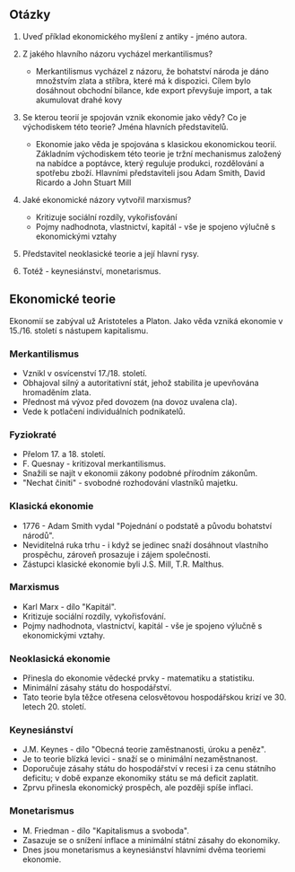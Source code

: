 ## Otázky
1. Uveď příklad ekonomického myšlení z antiky - jméno autora.
    
2. Z jakého hlavního názoru vycházel merkantilismus?
    - Merkantilismus vycházel z názoru, že bohatství národa je dáno množstvím zlata a stříbra, které má k dispozici. Cílem bylo dosáhnout obchodní bilance, kde export převyšuje import, a tak akumulovat drahé kovy
3. Se kterou teorií je spojován vznik ekonomie jako vědy? Co je východiskem této teorie? Jména hlavních představitelů.
    - Ekonomie jako věda je spojována s klasickou ekonomickou teorií. Základním východiskem této teorie je tržní mechanismus založený na nabídce a poptávce, který reguluje produkci, rozdělování a spotřebu zboží. Hlavními představiteli jsou Adam Smith, David Ricardo a John Stuart Mill
4. Jaké ekonomické názory vytvořil marxismus?
    - Kritizuje sociální rozdíly, vykořisťování
    - Pojmy nadhodnota, vlastnictví, kapitál - vše je spojeno výlučně s ekonomickými vztahy
5. Představitel neoklasické teorie a její hlavní rysy.
    
6. Totéž - keynesiánství, monetarismus.
    
## Ekonomické teorie
Ekonomií se zabýval už Aristoteles a Platon. Jako věda vzniká ekonomie v 15./16. století s nástupem kapitalismu.

### Merkantilismus
- Vznikl v osvícenství 17./18. století.
- Obhajoval silný a autoritativní stát, jehož stabilita je upevňována hromaděním zlata.
- Přednost má vývoz před dovozem (na dovoz uvalena cla).
- Vede k potlačení individuálních podnikatelů.

### Fyziokraté
- Přelom 17. a 18. století.
- F. Quesnay - kritizoval merkantilismus.
- Snažili se najít v ekonomii zákony podobné přírodním zákonům.
- "Nechat činiti" - svobodné rozhodování vlastníků majetku.

### Klasická ekonomie
- 1776 - Adam Smith vydal "Pojednání o podstatě a původu bohatství národů".
- Neviditelná ruka trhu - i když se jedinec snaží dosáhnout vlastního prospěchu, zároveň prosazuje i zájem společnosti.
- Zástupci klasické ekonomie byli J.S. Mill, T.R. Malthus.

### Marxismus
- Karl Marx - dílo "Kapitál".
- Kritizuje sociální rozdíly, vykořisťování.
- Pojmy nadhodnota, vlastnictví, kapitál - vše je spojeno výlučně s ekonomickými vztahy.

### Neoklasická ekonomie
- Přinesla do ekonomie vědecké prvky - matematiku a statistiku.
- Minimální zásahy státu do hospodářství.
- Tato teorie byla těžce otřesena celosvětovou hospodářskou krizí ve 30. letech 20. století.

### Keynesiánství
- J.M. Keynes - dílo "Obecná teorie zaměstnanosti, úroku a peněz".
- Je to teorie blízká levici - snaží se o minimální nezaměstnanost.
- Doporučuje zásahy státu do hospodářství v recesi i za cenu státního deficitu; v době expanze ekonomiky státu se má deficit zaplatit.
- Zprvu přinesla ekonomický prospěch, ale později spíše inflaci.

### Monetarismus
- M. Friedman - dílo "Kapitalismus a svoboda".
- Zasazuje se o snížení inflace a minimální státní zásahy do ekonomiky.
- Dnes jsou monetarismus a keynesiánství hlavními dvěma teoriemi ekonomie.
